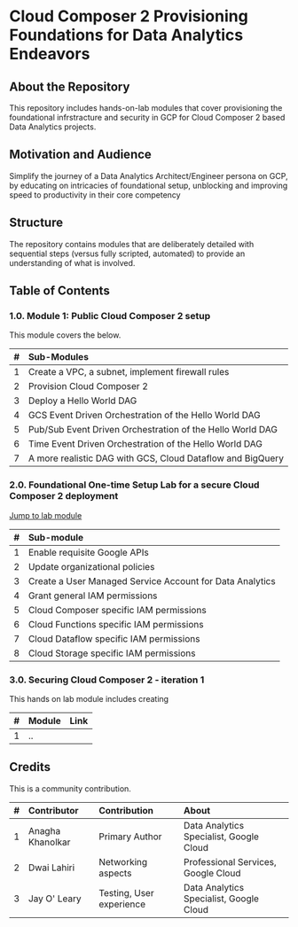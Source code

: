 # Cloud Composer 2 Provisioning Foundations for Data Analytics Endeavors

## About the Repository
This repository includes hands-on-lab modules that cover provisioning the foundational infrstracture and security in GCP for Cloud Composer 2 based Data Analytics projects. 

## Motivation and Audience
Simplify the journey of a Data Analytics Architect/Engineer persona on GCP, by educating on intricacies of foundational setup, unblocking and improving speed to productivity in their core competency

## Structure
The repository contains modules that are deliberately detailed with sequential steps (versus fully scripted, automated) to provide an understanding of what is involved.

## Table of Contents


### 1.0. Module 1: Public Cloud Composer 2 setup

This module covers the below.

| # | Sub-Modules | 
| -- | :--- |
| 1 | Create a VPC, a subnet, implement firewall rules | 
| 2 | Provision Cloud Composer 2 |
| 3 | Deploy a Hello World DAG |
| 4 | GCS Event Driven Orchestration of the Hello World DAG |
| 5 | Pub/Sub Event Driven Orchestration of the Hello World DAG |
| 6 | Time Event Driven Orchestration of the Hello World DAG |
| 7 | A more realistic DAG with GCS, Cloud Dataflow and BigQuery |


### 2.0. Foundational One-time Setup Lab for a secure Cloud Composer 2 deployment

[Jump to lab module](01-modules/01-foundational-setup.md)

| # | Sub-module | 
| -- | :---    |
| 1 | Enable requisite Google APIs |  
| 2 | Update organizational policies | 
| 3 | Create a User Managed Service Account for Data Analytics | 
| 4 | Grant general IAM permissions | 
| 5 | Cloud Composer specific IAM permissions | 
| 6 | Cloud Functions specific IAM permissions | 
| 7 | Cloud Dataflow specific IAM permissions | 
| 8 | Cloud Storage specific IAM permissions | 



### 3.0. Securing Cloud Composer 2 - iteration 1

This hands on lab module includes creating 

| # | Module | Link |
| -- | :---    | ---|
| 1 | ..| | 


## Credits
This is a community contribution. <br>


| # | Contributor | Contribution | About |
| -- | :---    | :---| :---| 
| 1 | Anagha Khanolkar | Primary Author | Data Analytics Specialist, Google Cloud |
| 2 | Dwai Lahiri | Networking aspects | Professional Services, Google Cloud |
| 3 | Jay O' Leary | Testing, User experience | Data Analytics Specialist, Google Cloud |
